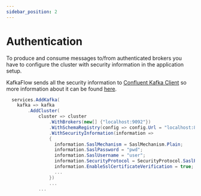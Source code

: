 ```yaml
---
sidebar_position: 2
---
```


# Authentication

To produce and consume messages to/from authenticated brokers you have to configure the cluster with security information in the application setup.

KafkaFlow sends all the security information to [Confluent Kafka Client](https://github.com/confluentinc/confluent-kafka-dotnet) so more information about it can be found [here](https://github.com/edenhill/librdkafka/blob/master/CONFIGURATION.md).

```csharp
  services.AddKafka(
    kafka => kafka
        .AddCluster(
            cluster => cluster
                .WithBrokers(new[] {"localhost:9092"})
                .WithSchemaRegistry(config => config.Url = "localhost:8081")
                .WithSecurityInformation(information =>
                {
                  information.SaslMechanism = SaslMechanism.Plain;
                  information.SaslPassword = "pwd";
                  information.SaslUsername = "user";
                  information.SecurityProtocol = SecurityProtocol.SaslPlaintext;
                  information.EnableSslCertificateVerification = true;
                  ...
                })
                ...
            ...
```
